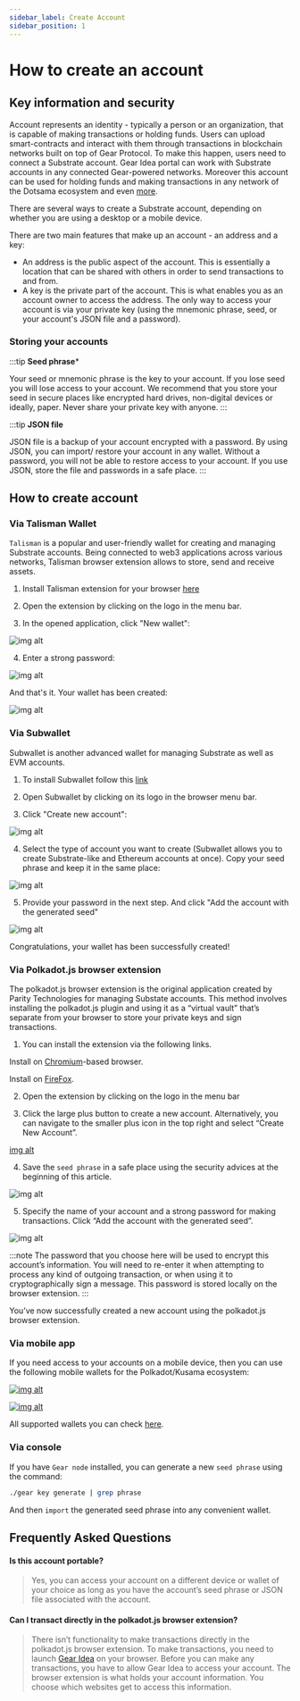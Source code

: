 ```yaml
---
sidebar_label: Create Account
sidebar_position: 1
---
```


# How to create an account

## Key information and security

Account represents an identity - typically a person or an organization, that is capable of making transactions or holding funds. Users can upload smart-contracts and interact with them through transactions in blockchain networks built on top of Gear Protocol. To make this happen, users need to connect a Substrate account. Gear Idea portal can work with Substrate accounts in any connected Gear-powered networks. Moreover this account can be used for holding funds and making transactions in any network of the Dotsama ecosystem and even [more](https://docs.substrate.io/fundamentals/accounts-addresses-keys/).

There are several ways to create a Substrate account, depending on whether you are using a desktop or a mobile device.

There are two main features that make up an account - an address and a key:
- An address is the public aspect of the account. This is essentially a location that can be shared with others in order to send transactions to and from. 
- A key is the private part of the account. This is what enables you as an account owner to access the address. The only way to access your account is via your private key (using the mnemonic phrase, seed, or your account's JSON file and a password). 

### Storing your accounts

:::tip
**Seed phrase***

Your seed or mnemonic phrase is the key to your account. If you lose seed you will lose access to your account. We recommend that you store your seed in secure places like encrypted hard drives, non-digital devices or ideally, paper. Never share your private key with anyone.
:::

:::tip
**JSON file**

JSON file is a backup of your account encrypted with a password. By using JSON, you can import/ restore your account in any wallet. Without a password, you will not be able to restore access to your account. If you use JSON, store the file and passwords in a safe place.
:::

## How to create account

### Via Talisman Wallet

`Talisman` is a popular and user-friendly wallet for creating and managing Substrate accounts. Being connected to web3 applications across various networks, Talisman browser extension allows to store, send and receive assets.

1. Install Talisman extension for your browser [here](https://talisman.xyz/)

2. Open the extension by clicking on the logo in the menu bar.

3. In the opened application, click "New wallet":

![img alt](./img/talisman-1.png)

4. Enter a strong password:

![img alt](./img/talisman-2.png)

And that's it. Your wallet has been created:

![img alt](./img/talisman-3.png)

### Via Subwallet

Subwallet is another advanced wallet for managing Substrate as well as EVM accounts.

1. To install Subwallet follow this [link](https://subwallet.app/download.html)

2. Open Subwallet by clicking on its logo in the browser menu bar.

3. Click "Create new account":

![img alt](./img/subwallet-1.png)

4. Select the type of account you want to create (Subwallet allows you to create Substrate-like and Ethereum accounts at once). Copy your seed phrase and keep it in the same place:

![img alt](./img/subwallet-2.png)

5. Provide your password in the next step. And click "Add the account with the generated seed"

![img alt](./img/subwallet-3.png)

Congratulations, your wallet has been successfully created!

### Via Polkadot.js browser extension

The polkadot.js browser extension is the original application created by Parity Technologies for managing Substate accounts. This method involves installing the polkadot.js plugin and using it as a “virtual vault” that’s separate from your browser to store your private keys and sign transactions.

1. You can install the extension via the following links.

Install on [Chromium](https://chrome.google.com/webstore/detail/polkadot%7Bjs%7D-extension/mopnmbcafieddcagagdcbnhejhlodfdd?hl=en)-based browser.

Install on [FireFox](https://addons.mozilla.org/en-US/firefox/addon/polkadot-js-extension).

2. Open the extension by clicking on the logo in the menu bar

3. Click the large plus button to create a new account. Alternatively, you can navigate to the smaller plus icon in the top right and select “Create New Account”.

[img alt](./img/create-account-1.png)

4. Save the `seed phrase` in a safe place using the security advices at the beginning of this article. 

![img alt](./img/create-account-2.png)

 5. Specify the name of your account and a strong password for making transactions. Click “Add the account with the generated seed”.

![img alt](./img/create-account-3.png)

:::note
The password that you choose here will be used to encrypt this account’s information. You will need to re-enter it when attempting to process any kind of outgoing transaction, or when using it to cryptographically sign a message. This password is stored locally on the browser extension.
:::

You’ve now successfully created a new account using the polkadot.js browser extension.

### Via mobile app

If you need access to your accounts on a mobile device, then you can use the following mobile wallets for the Polkadot/Kusama ecosystem:

[![img alt](./img/nova-logo.png)](https://novawallet.io/)

[![img alt](./img/subwallet-logo.png)](https://subwallet.app/)

All supported wallets you can check [here](https://wiki.polkadot.network/docs/build-wallets).

### Via console

If you have `Gear node` installed, you can generate a new `seed phrase` using the command:

```sh
./gear key generate | grep phrase
```

And then `import` the generated seed phrase into any convenient wallet.

## Frequently Asked Questions

#### Is this account portable?

> Yes, you can access your account on a different device or wallet of your choice as long as you have the account’s seed
> phrase or JSON file associated with the account.

#### Can I transact directly in the polkadot.js browser extension?

> There isn’t functionality to make transactions directly in the polkadot.js browser extension. 
> To make transactions, you need to launch [Gear Idea](https://idea.gear-tech.io) on your browser.
> Before you can make any transactions, you have to allow Gear Idea to access your account.
> The browser extension is what holds your account information. You choose which websites get to access this information.

